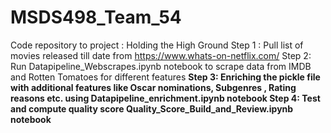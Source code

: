 # MSDS498_Team_54

Code repository to project : Holding the High Ground
Step 1 : Pull list of movies released till date from https://www.whats-on-netflix.com/
Step 2:  Run Datapipeline_Webscrapes.ipynb notebook to scrape data from IMDB and Rotten Tomatoes for different features  <b>
Step 3:  Enriching the pickle file with additional features like Oscar nominations, Subgenres , Rating reasons etc. using Datapipeline_enrichment.ipynb notebook  <b>
Step 4: Test and compute quality score Quality_Score_Build_and_Review.ipynb notebook
